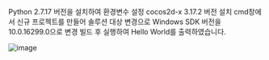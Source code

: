 Python 2.7.17 버전을 설치하여 환경변수 설정
cocos2d-x 3.17.2 버전 설치
cmd창에서 신규 프로젝트를 만들어 솔루션 대상 변경으로 Windows SDK 버전을 10.0.16299.0으로 변경
빌드 후 실행하여 Hello World를 출력하였습니다.

![image](https://user-images.githubusercontent.com/48848466/71481803-a803df00-2842-11ea-8d47-86d81b0bb4a0.png)

